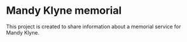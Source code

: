 # Mandy Klyne memorial

This project is created to share information about a memorial service for Mandy Klyne.
